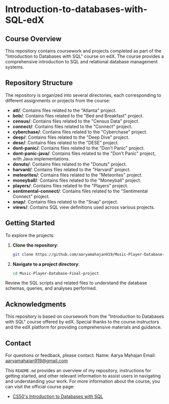 # Introduction-to-databases-with-SQL-edX

## Course Overview

This repository contains coursework and projects completed as part of the "Introduction to Databases with SQL" course on edX. The course provides a comprehensive introduction to SQL and relational database management systems.

## Repository Structure

The repository is organized into several directories, each corresponding to different assignments or projects from the course:

- **atl/**: Contains files related to the "Atlanta" project.
- **bnb/**: Contains files related to the "Bed and Breakfast" project.
- **census/**: Contains files related to the "Census Data" project.
- **connect/**: Contains files related to the "Connect" project.
- **cyberchase/**: Contains files related to the "Cyberchase" project.
- **deep/**: Contains files related to the "Deep Dive" project.
- **dese/**: Contains files related to the "DESE" project.
- **dont-panic/**: Contains files related to the "Don't Panic" project.
- **dont-panic-java/**: Contains files related to the "Don't Panic" project, with Java implementations.
- **donuts/**: Contains files related to the "Donuts" project.
- **harvard/**: Contains files related to the "Harvard" project.
- **meteorites/**: Contains files related to the "Meteorites" project.
- **moneyball/**: Contains files related to the "Moneyball" project.
- **players/**: Contains files related to the "Players" project.
- **sentimental-connect/**: Contains files related to the "Sentimental Connect" project.
- **snap/**: Contains files related to the "Snap" project.
- **views/**: Contains SQL view definitions used across various projects.

## Getting Started

To explore the projects:

1. **Clone the repository**:
   ```bash
   git clone https://github.com/aaryamahajan919/Music-Player-Database-Final-project
   
2. **Navigate to a project directory**:
   ```bash
   cd Music-Player-Database-Final-project

Review the SQL scripts and related files to understand the database schemas, queries, and analyses performed.

## Acknowledgments
This repository is based on coursework from the "Introduction to Databases with SQL" course offered by edX. Special thanks to the course instructors and the edX platform for providing comprehensive materials and guidance.

## Contact
For questions or feedback, please contact:
Name: Aarya Mahajan
Email: aaryamahajan919@gmail.com


This `README.md` provides an overview of my repository, instructions for getting started, and other relevant information to assist users in navigating and understanding your work.
For more information about the course, you can visit the official course page:

- [CS50's Introduction to Databases with SQL](https://cs50.harvard.edu/sql)
 
